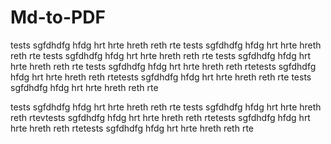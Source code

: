 # Md-to-PDF

tests sgfdhdfg hfdg hrt hrte hreth reth rte tests sgfdhdfg hfdg hrt hrte hreth reth rte
tests sgfdhdfg hfdg hrt hrte hreth reth rte
tests sgfdhdfg hfdg hrt hrte hreth reth rte
tests sgfdhdfg hfdg hrt hrte hreth reth rtetests sgfdhdfg hfdg hrt hrte hreth reth rtetests sgfdhdfg hfdg hrt hrte hreth reth rte
tests sgfdhdfg hfdg hrt hrte hreth reth rte

tests sgfdhdfg hfdg hrt hrte hreth reth rte
tests sgfdhdfg hfdg hrt hrte hreth reth rtevtests sgfdhdfg hfdg hrt hrte hreth reth rtetests sgfdhdfg hfdg hrt hrte hreth reth rtetests sgfdhdfg hfdg hrt hrte hreth reth rte
